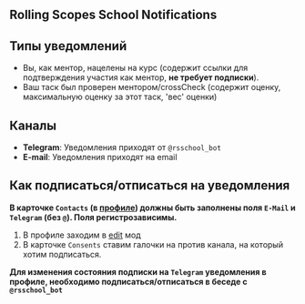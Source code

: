 ## Rolling Scopes School Notifications

## Типы уведомлений
- Вы, как ментор, нацелены на курс (содержит ссылки для подтверждения участия как ментор, **не требует подписки**).
- Ваш таск был проверен ментором/crossCheck (содержит оценку, максимальную оценку за этот таск, 'вес' оценки)

## Каналы
- **Telegram**: Уведомления приходят от `@rsschool_bot`
- **E-mail**: Уведомления приходят на email

## Как подписаться/отписаться на уведомления
**В карточке `Contacts` (в [профиле](https://app.rs.school/profile)) должны быть заполнены поля `E-Mail` и `Telegram` (без `@`). Поля регистрозависимы.**

1. В профиле заходим в [edit](https://app.rs.school/profile#edit) мод
2. В карточке `Consents` ставим галочки на против канала, на который хотим подписаться.

**Для изменения состояния подписки на `Telegram` уведомления в профиле, необходимо подписаться/отписаться в беседе с `@rsschool_bot`**
